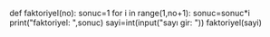 def faktoriyel(no):
    sonuc=1
    for i in range(1,no+1):
        sonuc=sonuc*i
    print("faktoriyel:  ",sonuc)
sayi=int(input("sayı gir:  "))
faktoriyel(sayi)
